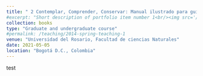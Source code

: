 ```yaml
---
title: " 2 Contemplar, Comprender, Conservar: Manual ilustrado para guías de turismo de naturaleza en Colombia"
#excerpt: "Short description of portfolio item number 1<br/><img src='/images/500x300.png'>"
collection: books
type: "Graduate and undergraduate course"
#permalink: /teaching/2014-spring-teaching-1
venue: "Universidad del Rosario, Facultad de ciencias Naturales"
date: 2021-05-05
location: "Bogotá D.C., Colombia"
---
```

test
